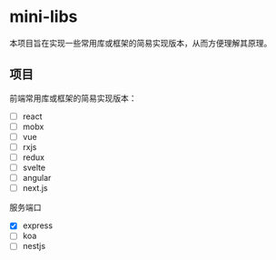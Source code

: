 # mini-libs

本项目旨在实现一些常用库或框架的简易实现版本，从而方便理解其原理。

## 项目

前端常用库或框架的简易实现版本：

- [ ] react
- [ ] mobx
- [ ] vue
- [ ] rxjs
- [ ] redux
- [ ] svelte
- [ ] angular
- [ ] next.js

服务端口

- [x] express
- [ ] koa
- [ ] nestjs
